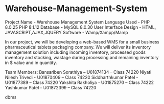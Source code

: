 # Warehouse-Management-System
Project Name - Warehouse Management System
Language Used - PHP 8.0.25 PHP 8.1.12
Database - MySQL 8.0.30
User Interface Design - HTML, JAVASCRIPT,AJAX,JQUERY
Software - Wamp/Xampp/Mamp

In our project, we will be developing a web-based WMS for a small business pharmaceutical tablets packaging company. 
We will deliver its inventory management solution including incoming inventory, processed goods inventory and stocking, wastage during processing and remaining inventory in $ value and in quantity.

Team Members:
Bansariben Sorathiya –	U01874134 –	Class 74220
Niyati Nilesh Trivedi -	U01870409 –	Class 74220
Siddharthkumar Patel -	U01877389 –	Class 74220
Yakshita Rakholiya -		U01875270 –	Class 74222
Yashkumar Patel  -		  U01872399 –	Class 74220

dbms 
